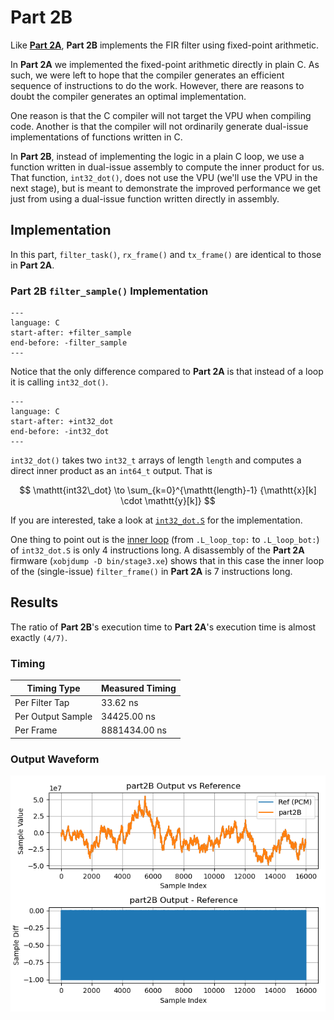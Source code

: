 
# Part 2B

Like [**Part 2A**](part2A.md), **Part 2B** implements the FIR filter
using fixed-point arithmetic. 

In **Part 2A** we implemented the fixed-point arithmetic directly in plain C. As
such, we were left to hope that the compiler generates an efficient sequence of
instructions to do the work. However, there are reasons to doubt the compiler
generates an optimal implementation. 

One reason is that the C compiler will not target the VPU when compiling code.
Another is that the compiler will not ordinarily generate dual-issue
implementations of functions written in C.

In **Part 2B**, instead of implementing the logic in a plain C loop, we use a
function written in dual-issue assembly to compute the inner product for us.
That function, `int32_dot()`, does not use the VPU (we'll use the VPU in the
next stage), but is meant to demonstrate the improved performance we get just
from using a dual-issue function written directly in assembly.

## Implementation

In this part, `filter_task()`, `rx_frame()` and `tx_frame()` are identical to
those in **Part 2A**.

### **Part 2B** `filter_sample()` Implementation

```{literalinclude} ../src/part2B/part2B.c
---
language: C
start-after: +filter_sample
end-before: -filter_sample
---
```

Notice that the only difference compared to **Part 2A** is that instead of a loop it is calling `int32_dot()`.

```{literalinclude} ../src/part2B/part2B.c
---
language: C
start-after: +int32_dot
end-before: -int32_dot
---
```

`int32_dot()` takes two `int32_t` arrays of length `length` and computes a
direct inner product as an `int64_t` output. That is

$$
  \mathtt{int32\_dot} \to \sum_{k=0}^{\mathtt{length}-1} {\mathtt{x}[k] \cdot \mathtt{y}[k]}
$$

If you are interested, take a look at [`int32_dot.S`](TODO) for the
implementation.

One thing to point out is the [inner loop](TODO) (from `.L_loop_top:` to
`.L_loop_bot:`) of `int32_dot.S` is only 4 instructions long. A disassembly of
the **Part 2A** firmware (`xobjdump -D bin/stage3.xe`) shows that in this case
the inner loop of the (single-issue) `filter_frame()` in **Part 2A** is 7
instructions long.

## Results

The ratio of **Part 2B**'s execution time to **Part 2A**'s execution time is
almost exactly `(4/7)`.

### Timing

| Timing Type       | Measured Timing
|-------------------|-----------------------
| Per Filter Tap    | 33.62 ns
| Per Output Sample | 34425.00 ns
| Per Frame         | 8881434.00 ns

### Output Waveform

![**Part 2B** Output](img/part2B.png)